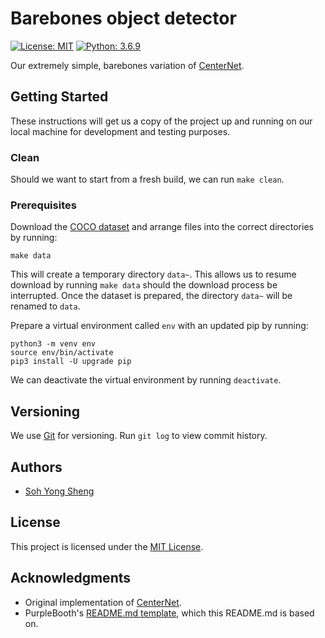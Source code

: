 # Barebones object detector
[![License: MIT](https://img.shields.io/badge/License-MIT-green.svg?style=flat-square)](LICENSE.md)
[![Python: 3.6.9](https://img.shields.io/badge/Python-3.6.9-informational.svg?style=flat-square&logo=python)](https://www.python.org/downloads/release/python-369/)

Our extremely simple, barebones variation of [CenterNet](https://github.com/xingyizhou/CenterNet).

## Getting Started

These instructions will get us a copy of the project up and running on our local machine for development and testing purposes. 

### Clean

Should we want to start from a fresh build, we can run `make clean`.

### Prerequisites

Download the [COCO dataset](http://cocodataset.org) and arrange files into the correct directories by running:
```
make data
```
This will create a temporary directory `data~`. This allows us to resume download by running `make data` should the download process be interrupted. Once the dataset is prepared, the directory `data~` will be renamed to `data`.

Prepare a virtual environment called `env` with an updated pip by running:
```
python3 -m venv env
source env/bin/activate
pip3 install -U upgrade pip
```
We can deactivate the virtual environment by running `deactivate`.


<!--

### Installing

A step by step series of examples that tell you how to get a development env running

Say what the step will be

```
Give the example
```

And repeat

```
until finished
```

End with an example of getting some data out of the system or using it for a little demo

## Running the tests

Explain how to run the automated tests for this system

### Break down into end to end tests

Explain what these tests test and why

```
Give an example
```

### And coding style tests

Explain what these tests test and why

```
Give an example
```

## Deployment

Add additional notes about how to deploy this on a live system

## Built With

* [Dropwizard](http://www.dropwizard.io/1.0.2/docs/) - The web framework used
* [Maven](https://maven.apache.org/) - Dependency Management
* [ROME](https://rometools.github.io/rome/) - Used to generate RSS Feeds

## Contributing

Please read [CONTRIBUTING.md](https://gist.github.com/PurpleBooth/b24679402957c63ec426) for details on our code of conduct, and the process for submitting pull requests to us.

-->

## Versioning

We use [Git](https://git-scm.com/) for versioning. Run `git log` to view commit history.

## Authors

- [Soh Yong Sheng](https://github.com/sohyongsheng)

## License

This project is licensed under the [MIT License](LICENSE.md).

## Acknowledgments

- Original implementation of [CenterNet](https://github.com/xingyizhou/CenterNet).
- PurpleBooth's [README.md template](https://gist.github.com/PurpleBooth/109311bb0361f32d87a2), which this README.md is based on.


